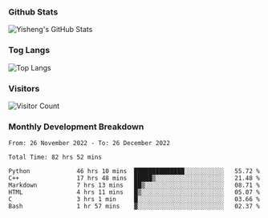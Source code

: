 ### Github Stats
![Yisheng's GitHub Stats](https://github-readme-stats-9qabuvhk1-gongyisheng.vercel.app/api?username=gongyisheng&count_private=true&show_icons=true)
### Tog Langs
![Top Langs](https://github-readme-stats-9qabuvhk1-gongyisheng.vercel.app/api/top-langs/?username=gongyisheng&layout=compact)
### Visitors
![Visitor Count](https://profile-counter.glitch.me/gongyisheng/count.svg)
### Monthly Development Breakdown
<!--START_SECTION:waka-->

```text
From: 26 November 2022 - To: 26 December 2022

Total Time: 82 hrs 52 mins

Python             46 hrs 10 mins  ██████████████░░░░░░░░░░░   55.72 %
C++                17 hrs 48 mins  █████▒░░░░░░░░░░░░░░░░░░░   21.48 %
Markdown           7 hrs 13 mins   ██▒░░░░░░░░░░░░░░░░░░░░░░   08.71 %
HTML               4 hrs 11 mins   █▒░░░░░░░░░░░░░░░░░░░░░░░   05.07 %
C                  3 hrs 1 min     █░░░░░░░░░░░░░░░░░░░░░░░░   03.66 %
Bash               1 hr 57 mins    ▓░░░░░░░░░░░░░░░░░░░░░░░░   02.37 %
```

<!--END_SECTION:waka-->
